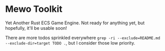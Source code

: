 # Mewo Toolkit

Yet Another Rust ECS Game Engine.
Not ready for anything yet, but hopefully, it'll be usable soon!

There are more todos sprinkled everywhere
`grep -ri --exclude=README.md --exclude-dir=target TODO .`,
but I consider those low priority.

